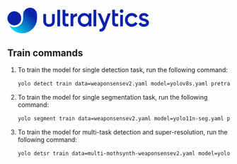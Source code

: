 <br>
<a href="https://www.ultralytics.com/" target="_blank"><img src="https://raw.githubusercontent.com/ultralytics/assets/main/logo/Ultralytics_Logotype_Original.svg" width="320" alt="Ultralytics logo"></a>

## Train commands

1. To train the model for single detection task, run the following command:
    
    ```bash
    yolo detect train data=weaponsensev2.yaml model=yolov8s.yaml pretrained=yolov8s.pt epochs=300 imgsz=640 batch=8 optimizer=SGD project=runs/DELETE/yolo8s/ name=YOLOSRCross
    ```

2. To train the model for single segmentation task, run the following command:

    ```bash
    yolo segment train data=weaponsensev2.yaml model=yolo11n-seg.yaml pretrained=yolo11n-seg.pt epochs=300 imgsz=640 batch=8 optimizer=SGD project=runs/DELETE/yolo8s/ name=YOLOSRCross
    ```

3. To train the model for multi-task detection and super-resolution, run the following command:

    ```bash
    yolo detsr train data=multi-mothsynth-weaponsensev2.yaml model=yolo-detsrv8s.yaml pretrained=yolov8s.pt epochs=300 imgsz=640 batch=16 optimizer=SGD project=runs/yolo8s/ name=YOLOSRCross
    ```
